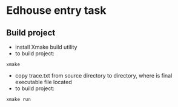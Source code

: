 # Edhouse entry task

## Build project
- install Xmake build utility
- to build project:
```colsole
xmake
```
- copy trace.txt from source directory to directory, where is final executable file located
- to build project:
```colsole
xmake run
```